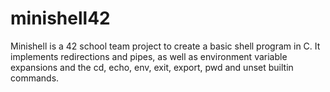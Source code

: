 # minishell42
Minishell is a 42 school team project to create a basic shell program in C. It implements redirections and pipes, as well as environment variable expansions and the cd, echo, env, exit, export, pwd and unset builtin commands.
